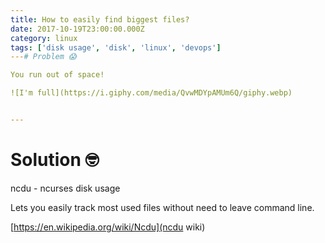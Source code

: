 ```yaml
---
title: How to easily find biggest files?
date: 2017-10-19T23:00:00.000Z
category: linux
tags: ['disk usage', 'disk', 'linux', 'devops']
---# Problem 😱

You run out of space!

![I'm full](https://i.giphy.com/media/QvwMDYpAMUm6Q/giphy.webp) 


---
```


# Solution 🤓

ncdu - ncurses disk usage

Lets you easily track most used files without need to leave command line.

[https://en.wikipedia.org/wiki/Ncdu](ncdu wiki)
